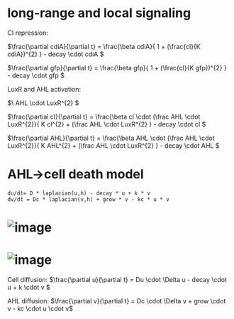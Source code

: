 
# long-range and local signaling
CI repression:

$\frac{\partial cdiA}{\partial t} = \frac{\beta cdiA}{ 1 + (\frac{cI}{K cdiA})^{2} } - decay \cdot cdiA $

$\frac{\partial gfp}{\partial t} = \frac{\beta gfp}{ 1 + (\frac{cI}{K gfp})^{2} } - decay \cdot gfp $

LuxR and AHL activation:

$\ AHL \cdot LuxR^{2} $

$\frac{\partial cI}{\partial t} = \frac{\beta cI \cdot (\frac AHL \cdot LuxR^{2}}{ K cI^{2} + (\frac AHL \cdot LuxR^{2} } - decay \cdot cI $

$\frac{\partial AHL}{\partial t} = \frac{\beta AHL \cdot (\frac AHL \cdot LuxR^{2}}{ K AHL^{2} + (\frac AHL \cdot LuxR^{2} } - decay \cdot AHL $



# AHL→cell death model

    du/dt= D * laplacian(u,h) - decay * u + k * v
    dv/dt = Dc * laplacian(v,h) + grow * v - kc * u * v
# ![image](https://github.com/antimatter2020/patterama/assets/68374440/2f16ab6b-bdff-4a10-baa9-3a1bfc5c70c8)
# ![image](https://github.com/antimatter2020/patterama/assets/68374440/c3006a15-cbd1-41e4-9b87-2feb3275a8cd)
    

Cell diffusion:
$\frac{\partial u}{\partial t} = Du \cdot \Delta u - decay \cdot u + k \cdot v $

AHL diffusion:
$\frac{\partial v}{\partial t} = Dc \cdot \Delta v + grow \cdot v - kc \cdot u \cdot v$

